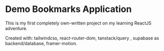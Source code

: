 # Demo Bookmarks Application

This is my first completely own-written project on my learning ReactJS adventure.

Created with: tailwindcss, react-router-dom, tanstack/query , supabase as backend/database, framer-motion.
